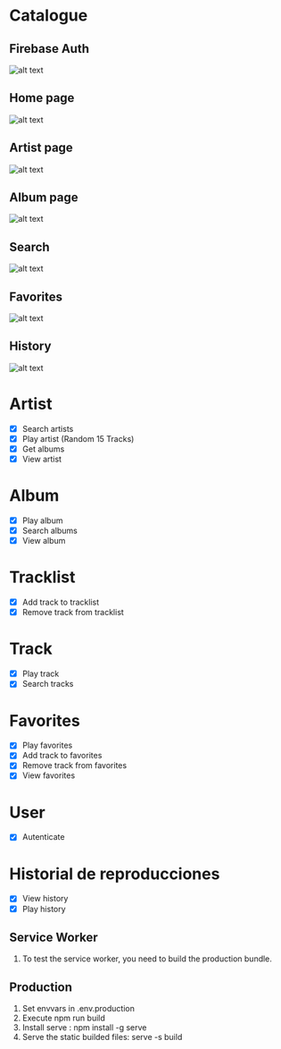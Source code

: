# Catalogue

## Firebase Auth
![alt text](https://cloud.githubusercontent.com/assets/8977500/26029100/7919d0dc-3803-11e7-861a-62a7f325dba5.png)

## Home page
![alt text](https://cloud.githubusercontent.com/assets/8977500/26029101/791bc3d8-3803-11e7-8b23-bcd31ffd4657.png)

## Artist page
![alt text](https://cloud.githubusercontent.com/assets/8977500/26029102/791e3708-3803-11e7-8c95-02a69d441037.png)

## Album page
![alt text](https://cloud.githubusercontent.com/assets/8977500/26029105/7929d1c6-3803-11e7-8c1d-2ec4bcb6f097.png)

## Search 
![alt text](https://cloud.githubusercontent.com/assets/8977500/26029104/79281d68-3803-11e7-9368-f7a01ec62317.png)

## Favorites
![alt text](https://cloud.githubusercontent.com/assets/8977500/26029103/79278e52-3803-11e7-8dc9-a04e5ee047f3.png)

## History
![alt text](https://cloud.githubusercontent.com/assets/8977500/26029106/796a7bb8-3803-11e7-99e2-48209e6ecc30.png)



# Artist
- [x] Search artists
- [x] Play artist (Random 15 Tracks)
- [x] Get albums
- [x] View artist

# Album
- [x] Play album
- [x] Search albums
- [x] View album

# Tracklist
- [x] Add track to tracklist
- [x] Remove track from tracklist

# Track
- [x] Play track
- [x] Search tracks

# Favorites
- [x] Play favorites
- [x] Add track to favorites
- [x] Remove track from favorites
- [x] View favorites

# User
- [x] Autenticate

# Historial de reproducciones
- [x] View history
- [x] Play history

## Service Worker
1. To test the service worker, you need to build the production bundle.

## Production 
1. Set envvars in .env.production
2. Execute npm run build
3. Install serve : npm install -g serve
4. Serve the static builded files: serve -s build
